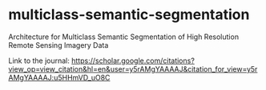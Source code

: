 # multiclass-semantic-segmentation
Architecture  for Multiclass Semantic Segmentation  of High Resolution Remote Sensing Imagery Data

Link to the journal: https://scholar.google.com/citations?view_op=view_citation&hl=en&user=y5rAMgYAAAAJ&citation_for_view=y5rAMgYAAAAJ:u5HHmVD_uO8C
